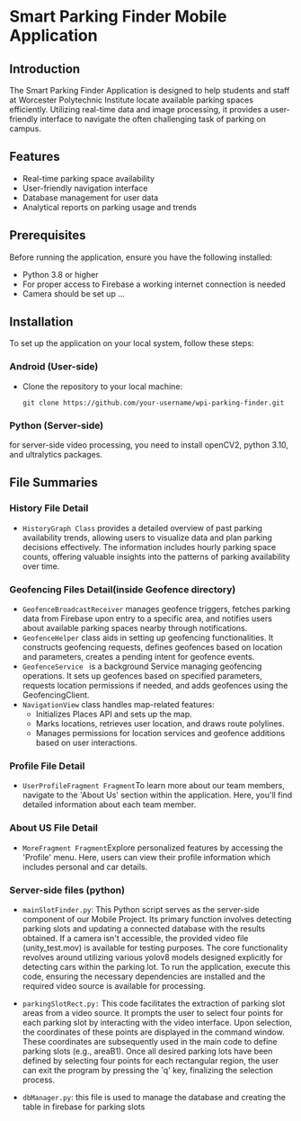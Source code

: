 # Smart Parking Finder Mobile Application

## Introduction

The Smart Parking Finder Application is designed to help students and staff at Worcester Polytechnic Institute locate available parking spaces efficiently. Utilizing real-time data and image processing, it provides a user-friendly interface to navigate the often challenging task of parking on campus.


## Features

- Real-time parking space availability
- User-friendly navigation interface
- Database management for user data
- Analytical reports on parking usage and trends

## Prerequisites

Before running the application, ensure you have the following installed:
- Python 3.8 or higher
- For proper access to Firebase a working internet connection is needed
- Camera should be set up ... 


## Installation

To set up the application on your local system, follow these steps:
### Android (User-side)
+ Clone the repository to your local machine:
    
      git clone https://github.com/your-username/wpi-parking-finder.git
### Python (Server-side)
for server-side video processing, you need to install openCV2, python 3.10, and ultralytics packages. 

## File Summaries

### History File Detail
- `HistoryGraph Class`  provides a detailed overview of past parking availability trends, allowing users to visualize data and plan parking decisions effectively. The information includes hourly parking space counts, offering valuable insights into the patterns of parking availability over time.

### Geofencing Files Detail(inside Geofence directory)
- `GeofenceBroadcastReceiver` manages geofence triggers, fetches parking data from Firebase upon entry to a specific area, and notifies users about available parking spaces nearby through notifications.
- `GeofenceHelper` class aids in setting up geofencing functionalities. It constructs geofencing requests, defines geofences based on location and parameters, creates a pending intent for geofence events.
- `GeofenceService ` is a background Service managing geofencing operations. It sets up geofences based on specified parameters, requests location permissions if needed, and adds geofences using the GeofencingClient.
- `NavigationView` class handles map-related features:
  + Initializes Places API and sets up the map.
  + Marks locations, retrieves user location, and draws route polylines.
  + Manages permissions for location services and geofence additions based on user interactions.
### Profile File Detail
- `UserProfileFragment Fragment`To learn more about our team members, navigate to the 'About Us' section within the application. Here, you'll find detailed information about each team member.
### About US File Detail
- `MoreFragment Fragment`Explore personalized features by accessing the 'Profile' menu. Here, users can view their profile information which includes personal and car details.

### Server-side files (python)
- `mainSlotFinder.py`: This Python script serves as the server-side component of our Mobile Project. Its primary function involves detecting parking slots and updating a connected database with the results obtained. If a camera isn't accessible, the provided video file (unity_test.mov) is available for testing purposes. The core functionality revolves around utilizing various yolov8 models designed explicitly for detecting cars within the parking lot. To run the application, execute this code, ensuring the necessary dependencies are installed and the required video source is available for processing.

- `parkingSlotRect.py:` This code facilitates the extraction of parking slot areas from a video source. It prompts the user to select four points for each parking slot by interacting with the video interface. Upon selection, the coordinates of these points are displayed in the command window. These coordinates are subsequently used in the main code to define parking slots (e.g., areaB1). Once all desired parking lots have been defined by selecting four points for each rectangular region, the user can exit the program by pressing the 'q' key, finalizing the selection process.

- `dbManager.py`: this file is used to manage the database and creating the table in firebase for parking slots
